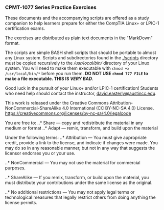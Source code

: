 ### CPMT-1077 Series Practice Exercises

These documents and the accompanying scripts are offered as a study companion to help learners prepare for either the CompTIA Linux+ or LPIC-1 certification exams.

The exercises are distributed as plain text documents in the "MarkDown" format.

The scripts are simple BASH shell scripts that should be portable to almost any Linux system.  Scripts and subdirectories found in the [./scripts](./scripts/) directory must be copied recursively to the _/usr/local/bin/_ directory of your Linux system.  You will need to make them executable with `chmod +x /usr/local/bin/*` before you run them. **DO NOT USE `chmod 777 FILE` to make a file executable. THIS IS _VERY BAD_**.

Good luck in the pursuit of your Linux+ and/or LPIC-1 certification!  Students who need help should contact the instructor, <david.easterly@austincc.edu>.

This work is released under the Creative Commons Attribution-NonCommercial-ShareAlike 4.0 International (CC BY-NC-SA 4.0) License.
<https://creativecommons.org/licenses/by-nc-sa/4.0/legalcode>

You are free to:
..* Share — copy and redistribute the material in any medium or format
..* Adapt — remix, transform, and build upon the material

Under the following terms:
..* Attribution — You must give appropriate credit, provide a link to the license, and indicate if changes were made. You may do so in any reasonable manner, but not in any way that suggests the licensor endorses you or your use.

..* NonCommercial — You may not use the material for commercial purposes.

..* ShareAlike — If you remix, transform, or build upon the material, you must distribute your contributions under the same license as the original.

..* No additional restrictions — You may not apply legal terms or technological measures that legally restrict others from doing anything the license permits.
